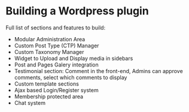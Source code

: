 # Building a Wordpress plugin

Full list of sections and features to build:

- Modular Administration Area
- Custom Post Type (CTP) Manager
- Custom Taxonomy Manager
- Widget to Upload and Display media in sidebars
- Post and Pages Galery integration
- Testimonial section: Comment in the front-end, Admins can approve comments, select which comments to display
- Custom template sections
- Ajax based Login/Register system
- Membership protected area
- Chat system

